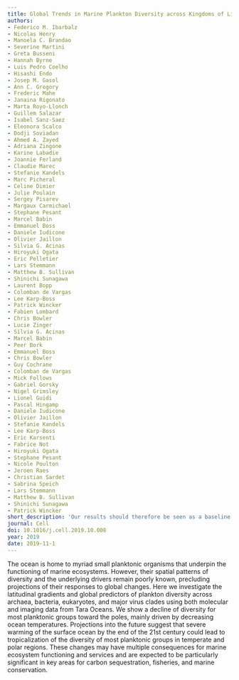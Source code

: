 ```yaml
---
title: Global Trends in Marine Plankton Diversity across Kingdoms of Life
authors:
- Federico M. Ibarbalz
- Nicolas Henry
- Manoela C. Brandao
- Severine Martini
- Greta Busseni
- Hannah Byrne
- Luis Pedro Coelho
- Hisashi Endo
- Josep M. Gasol
- Ann C. Gregory
- Frederic Mahe
- Janaina Rigonato
- Marta Royo-Llonch
- Guillem Salazar
- Isabel Sanz-Saez
- Eleonora Scalco
- Dodji Soviadan
- Ahmed A. Zayed
- Adriana Zingone
- Karine Labadie
- Joannie Ferland
- Claudie Marec
- Stefanie Kandels
- Marc Picheral
- Celine Dimier
- Julie Poulain
- Sergey Pisarev
- Margaux Carmichael
- Stephane Pesant
- Marcel Babin
- Emmanuel Boss
- Daniele Iudicone
- Olivier Jaillon
- Silvia G. Acinas
- Hiroyuki Ogata
- Eric Pelletier
- Lars Stemmann
- Matthew B. Sullivan
- Shinichi Sunagawa
- Laurent Bopp
- Colomban de Vargas
- Lee Karp-Boss
- Patrick Wincker
- Fabien Lombard
- Chris Bowler
- Lucie Zinger
- Silvia G. Acinas
- Marcel Babin
- Peer Bork
- Emmanuel Boss
- Chris Bowler
- Guy Cochrane
- Colomban de Vargas
- Mick Follows
- Gabriel Gorsky
- Nigel Grimsley
- Lionel Guidi
- Pascal Hingamp
- Daniele Iudicone
- Olivier Jaillon
- Stefanie Kandels
- Lee Karp-Boss
- Eric Karsenti
- Fabrice Not
- Hiroyuki Ogata
- Stephane Pesant
- Nicole Poulton
- Jeroen Raes
- Christian Sardet
- Sabrina Speich
- Lars Stemmann
- Matthew B. Sullivan
- Shinichi Sunagawa
- Patrick Wincker
short_description: 'Our results should therefore be seen as a baseline and a framework for testing new hypotheses about changes in diversity within the whole plankton community across the global ocean, identifying the most vulnerable areas, and to better appreciate and anticipate functional and socio-economic consequences.'
journal: Cell
doi: 10.1016/j.cell.2019.10.008
year: 2019
date: 2019-11-1
---
```


The ocean is home to myriad small planktonic organisms that underpin the functioning of marine ecosystems. However, their spatial patterns of diversity and the underlying drivers remain poorly known, precluding projections of their responses to global changes. Here we investigate the latitudinal gradients and global predictors of plankton diversity across archaea, bacteria, eukaryotes, and major virus clades using both molecular and imaging data from Tara Oceans. We show a decline of diversity for most planktonic groups toward the poles, mainly driven by decreasing ocean temperatures. Projections into the future suggest that severe warming of the surface ocean by the end of the 21st century could lead to tropicalization of the diversity of most planktonic groups in temperate and polar regions. These changes may have multiple consequences for marine ecosystem functioning and services and are expected to be particularly significant in key areas for carbon sequestration, fisheries, and marine conservation.
